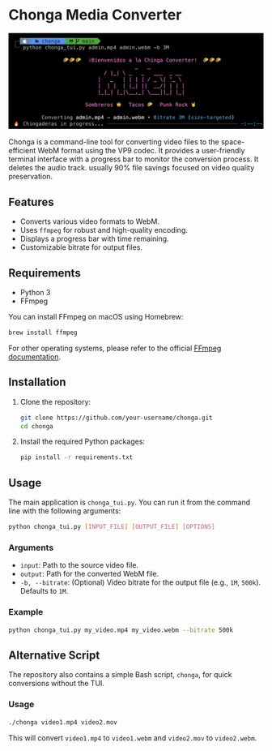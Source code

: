 # Chonga Media Converter
![getchinga](<chonga.png>)

Chonga is a command-line tool for converting video files to the space-efficient WebM format using the VP9 codec. It provides a user-friendly terminal interface with a progress bar to monitor the conversion process. It deletes the audio track. usually 90% file savings focused on video quality preservation. 

## Features

-   Converts various video formats to WebM.
-   Uses `ffmpeg` for robust and high-quality encoding.
-   Displays a progress bar with time remaining.
-   Customizable bitrate for output files.
 


## Requirements

-   Python 3
-   FFmpeg 

You can install FFmpeg on macOS using Homebrew:

```bash
brew install ffmpeg
```

For other operating systems, please refer to the official [FFmpeg documentation](https://ffmpeg.org/download.html).

## Installation

1.  Clone the repository:

    ```bash
    git clone https://github.com/your-username/chonga.git
    cd chonga
    ```

2.  Install the required Python packages:

    ```bash
    pip install -r requirements.txt
    ```

## Usage

The main application is `chonga_tui.py`. You can run it from the command line with the following arguments:

```bash
python chonga_tui.py [INPUT_FILE] [OUTPUT_FILE] [OPTIONS]
```

### Arguments

-   `input`: Path to the source video file.
-   `output`: Path for the converted WebM file.
-   `-b, --bitrate`: (Optional) Video bitrate for the output file (e.g., `1M`, `500k`). Defaults to `1M`.

### Example

```bash
python chonga_tui.py my_video.mp4 my_video.webm --bitrate 500k
```

## Alternative Script

The repository also contains a simple Bash script, `chonga`, for quick conversions without the TUI.

### Usage

```bash
./chonga video1.mp4 video2.mov
```

This will convert `video1.mp4` to `video1.webm` and `video2.mov` to `video2.webm`.
